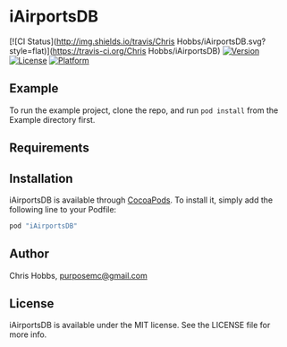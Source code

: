 # iAirportsDB

[![CI Status](http://img.shields.io/travis/Chris Hobbs/iAirportsDB.svg?style=flat)](https://travis-ci.org/Chris Hobbs/iAirportsDB)
[![Version](https://img.shields.io/cocoapods/v/iAirportsDB.svg?style=flat)](http://cocoapods.org/pods/iAirportsDB)
[![License](https://img.shields.io/cocoapods/l/iAirportsDB.svg?style=flat)](http://cocoapods.org/pods/iAirportsDB)
[![Platform](https://img.shields.io/cocoapods/p/iAirportsDB.svg?style=flat)](http://cocoapods.org/pods/iAirportsDB)

## Example

To run the example project, clone the repo, and run `pod install` from the Example directory first.

## Requirements

## Installation

iAirportsDB is available through [CocoaPods](http://cocoapods.org). To install
it, simply add the following line to your Podfile:

```ruby
pod "iAirportsDB"
```

## Author

Chris Hobbs, purposemc@gmail.com

## License

iAirportsDB is available under the MIT license. See the LICENSE file for more info.

